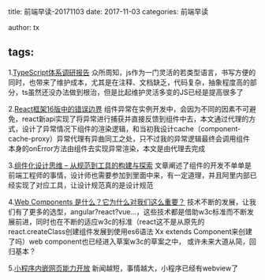 title: 前端早读-20171103
date: 2017-11-03
categories: 前端早读

author: tx

tags:
---

1.[TypeScript体系调研报告](https://juejin.im/post/59c46bc86fb9a00a4636f939) 
众所周知，js作为一门灵活的若类型语言，书写方便的同时，也带来了维护成本，尤其是在注释、文档缺乏，代码复杂，抽象程度高的部分，ts虽然还没办法做到根治，但是比起维护灵活多变的JS已经是提高很多了

2.[React框架16版中的错误边界](http://zcfy.cc/article/error-boundaries-in-react-16-hacker-noon-4441.html?t=new)
组件异常在实例开发中，会因为不同的因素不可避免，react新api实现了将异常进行捕获并直接反馈到组件中去，本文通过代理的方式，设计了异常情况下组件的渲染逻辑，和当初我设计cache（component-cache-proxy）异常代理有异曲同工之处，只不过我的异常逻辑最终会调用组件本身的onError方法由组件去实现异常渲染，本文是由代理去完成

3.[组件化设计思维 – 从规范到工具的构建与探索](http://www.aliued.cn/2017/08/31/%E7%BB%84%E4%BB%B6%E5%8C%96%E8%AE%BE%E8%AE%A1%E6%80%9D%E7%BB%B4-%E4%BB%8E%E8%A7%84%E8%8C%83%E5%88%B0%E5%B7%A5%E5%85%B7%E7%9A%84%E6%9E%84%E5%BB%BA%E4%B8%8E%E6%8E%A2%E7%B4%A2.html)
文章阐述了组件的开发不单单是前端工程师的事情，设计师也需要参加到里面中来，有一定道理，并且阿里内部已经实现了对应工具，让设计规范真的是设计规范

4.[Web Components 是什么？它为什么对我们这么重要？](http://www.html-js.com/article/2779)
技术不断的发展，让我们有了更多的选型，angular?react?vue...，这些技术都是借助w3c标准而不断发展前进，同时也在不断的适应w3c的标准（react这不是从原先的 react.createClass创建组件发展到使用es6语法 Xx extends Component来创建了吗）web component也已经进入草案w3c的草案之中，
或许未来大道从简，回归基本？

5.[小程序内嵌网页能力开放](https://mp.weixin.qq.com/s/ArNnF12VSC8EEN1MDUwn4Q)
新闻越短，事情越大，小程序已经有webview了
